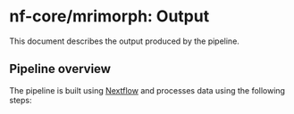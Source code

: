 # nf-core/mrimorph: Output

This document describes the output produced by the pipeline.

<!-- TODO nf-core: Write this documentation describing your workflow's output -->

## Pipeline overview
The pipeline is built using [Nextflow](https://www.nextflow.io/) and processes data using the following steps:
